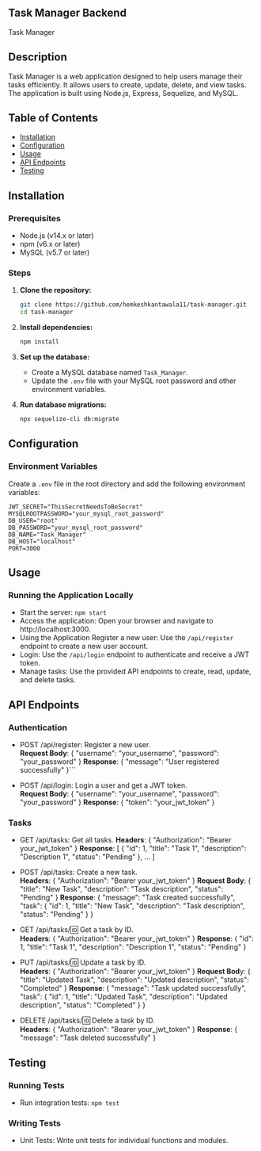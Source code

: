 ## Task Manager Backend

Task Manager

## Description

Task Manager is a web application designed to help users manage their tasks efficiently. It allows users to create, update, delete, and view tasks. The application is built using Node.js, Express, Sequelize, and MySQL.

## Table of Contents

- [Installation](#installation)
- [Configuration](#configuration)
- [Usage](#usage)
- [API Endpoints](#api-endpoints)
- [Testing](#testing)

## Installation

### Prerequisites

- Node.js (v14.x or later)
- npm (v6.x or later)
- MySQL (v5.7 or later)

### Steps

1. **Clone the repository:**

    ```sh
    git clone https://github.com/hemkeshkantawala11/task-manager.git
    cd task-manager
    ```

2. **Install dependencies:**

    ```sh
    npm install
    ```

3. **Set up the database:**

    - Create a MySQL database named `Task_Manager`.
    - Update the `.env` file with your MySQL root password and other environment variables.

4. **Run database migrations:**

    ```sh
    npx sequelize-cli db:migrate
    ```

## Configuration

### Environment Variables

Create a `.env` file in the root directory and add the following environment variables:

```dotenv
JWT_SECRET="ThisSecretNeedsToBeSecret"
MYSQLROOTPASSWORD="your_mysql_root_password"
DB_USER="root"
DB_PASSWORD="your_mysql_root_password"
DB_NAME="Task_Manager"
DB_HOST="localhost" 
PORT=3000
```

## Usage
### Running the Application Locally
- Start the server:  ```npm start```
- Access the application:  Open your browser and navigate to http://localhost:3000.  
- Using the Application Register a new user: Use the ```/api/register``` endpoint to create a new user account.
- Login: Use the ```/api/login``` endpoint to authenticate and receive a JWT token.
- Manage tasks: Use the provided API endpoints to create, read, update, and delete tasks.
  
## API Endpoints
### Authentication
- POST /api/register: Register a new user.  
**Request Body**: { "username": "your_username", "password": "your_password" }
**Response**: { "message": "User registered successfully" }```

- POST /api/login: Login a user and get a JWT token.  
**Request Body**: { "username": "your_username", "password": "your_password" }
**Response**: { "token": "your_jwt_token" }

### Tasks

- GET /api/tasks: Get all tasks.
**Headers**: { "Authorization": "Bearer your_jwt_token" }
**Response**: [ { "id": 1, "title": "Task 1", "description": "Description 1", "status": "Pending" }, ... ]

- POST /api/tasks: Create a new task.  
**Headers**: { "Authorization": "Bearer your_jwt_token" }
**Request Body**: { "title": "New Task", "description": "Task description", "status": "Pending" }
**Response**: { "message": "Task created successfully", "task": { "id": 1, "title": "New Task", "description": "Task description", "status": "Pending" } }

- GET /api/tasks/:id: Get a task by ID.  
**Headers**: { "Authorization": "Bearer your_jwt_token" }
**Response**: { "id": 1, "title": "Task 1", "description": "Description 1", "status": "Pending" }

- PUT /api/tasks/:id: Update a task by ID.  
**Headers**: { "Authorization": "Bearer your_jwt_token" }
**Request Bod**y: { "title": "Updated Task", "description": "Updated description", "status": "Completed" }
**Response**: { "message": "Task updated successfully", "task": { "id": 1, "title": "Updated Task", "description": "Updated description", "status": "Completed" } }

- DELETE /api/tasks/:id: Delete a task by ID.  
**Headers**: { "Authorization": "Bearer your_jwt_token" }
**Response**: { "message": "Task deleted successfully" }

## Testing
### Running Tests
- Run integration tests:  ```npm test```
### Writing Tests
- Unit Tests: Write unit tests for individual functions and modules.
